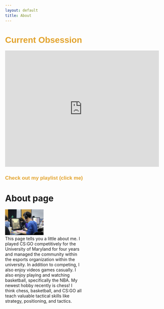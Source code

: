 ```yaml
---
layout: default
title: About
---
```

<div class="embed"> <h1 style="font-family: Arial, Helvetica, sans-serif; color:rgb(226, 162, 43)"> <b> Current Obsession </b> </h1>
<iframe src="https://open.spotify.com/embed/track/6b6VqmlXXyuHqa27DGIHBe" width="100%" height="380" frameBorder="0" allowtransparency="true" allow="encrypted-media"></iframe>
<h1 style="font-family: Arial, Helvetica, sans-serif; color:rgb(226, 162, 43);font-size:120%"> <b onclick="appear()"> Check out my playlist (click me) </b> </h1>
<iframe src="https://open.spotify.com/embed/playlist/1LMHQSsiXkxztN9VXCarNF" width = "300px" height="580" frameBorder="0" allowtransparency="true" allow="encrypted-media" hidden id="appear"></iframe>
</div>

# About page
<script>

    function appear(){

        var element = document.getElementById("appear");

        element.hidden = false;
    }
    </script>


<img style="width: 25%" src="assets/images/andy.jpeg">

<div style = "width: 50%">
<t>
This page tells you a little about me. I played CS:GO competitively for the University of Maryland for four years and managed the community within the esports organization within the university. In addition to competing, I also enjoy videos games casually. I also enjoy playing and watching basketball, specifically the NBA. My newest hobby recently is chess! I think chess, basketball, and CS:GO all teach valuable tactical skills like strategy, positioning, and tactics.</t></div>
